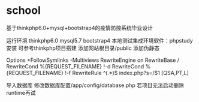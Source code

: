 # school
基于thinkphp6.0+mysql+bootstrap4的疫情防控系统毕业设计

运行环境
thinkphp6.0
mysql5.7
bootstrap4
本地测试集成环境软件：phpstudy
安装
可参考thinkphp项目搭建
添加网站根目录/public
添加伪静态

<IfModule mod_rewrite.c>
Options +FollowSymlinks -Multiviews
RewriteEngine on
RewriteBase /
RewriteCond %{REQUEST_FILENAME} !-d
RewriteCond %{REQUEST_FILENAME} !-f
RewriteRule ^(.*)$ index.php?s=/$1 [QSA,PT,L]
</IfModule>


导入数据库
修改数据库配置/app/config/database.php
若项目无法启动删除runtime再试
